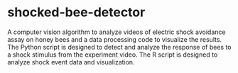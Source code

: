# shocked-bee-detector
A computer vision algorithm to analyze videos of electric shock avoidance assay on honey bees and a data processing code to visualize the results. The Python script is designed to detect and analyze the response of bees to a shock stimulus from the experiment video. The R script is designed to analyze shock event data and visualization. 

